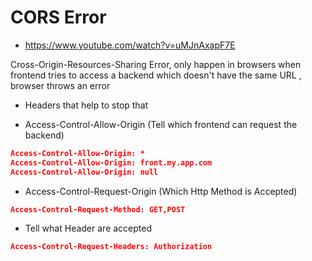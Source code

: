 # CORS Error

- https://www.youtube.com/watch?v=uMJnAxapF7E 

Cross-Origin-Resources-Sharing Error, only happen in browsers when frontend tries to access  a backend which doesn't have the same URL , browser throws an error

- Headers that help to stop that

- Access-Control-Allow-Origin (Tell which frontend can request the backend)

```json
Access-Control-Allow-Origin: *
Access-Control-Allow-Origin: front.my.app.com
Access-Control-Allow-Origin: null
```

- Access-Control-Request-Origin (Which Http Method is Accepted)

```json
Access-Control-Request-Method: GET,POST
```

- Tell what Header are accepted

```json
Access-Control-Request-Headers: Authorization
```
